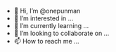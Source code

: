 - 👋 Hi, I’m @onepunman
- 👀 I’m interested in ...
- 🌱 I’m currently learning ...
- 💞️ I’m looking to collaborate on ...
- 📫 How to reach me ...

<!---
ONEPUNMANN/ONEPUNMANN is a ✨ special ✨ repository because its `README.md` (this file) appears on your GitHub profile.
You can click the Preview link to take a look at your changes.
--->
